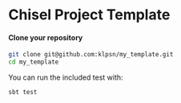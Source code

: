 Chisel Project Template
=======================

#### Clone your repository

```sh
git clone git@github.com:klpsn/my_template.git
cd my_template
```
You can run the included test with:
```sh
sbt test
```
